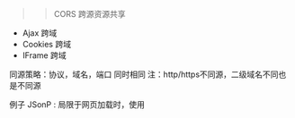 >> CORS 跨源资源共享
* Ajax 跨域 
* Cookies 跨域
* IFrame 跨域

同源策略：协议，域名，端口       同时相同
注：http/https不同源，二级域名不同也是不同源

例子
JSonP : 局限于网页加载时，使用<script>段进行调用xxx?callback=fk，返回数据调用本地fk(data)取数据
调用必应提供的jsonp接口,window.bing.sug本地js方法，q为查询参数
https://api.bing.com/qsonhs.aspx?type=cb&q=nginx&cb=window.bing.sug

IFrame的hash/window.name/postMessage Api

